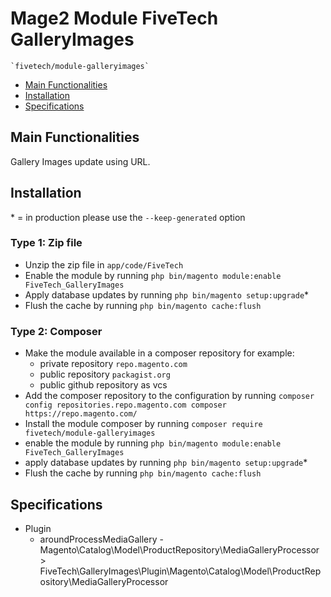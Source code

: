 # Mage2 Module FiveTech GalleryImages

    `fivetech/module-galleryimages`

 - [Main Functionalities](#main-functionalities)
 - [Installation](#installation)
 - [Specifications](#specifications)


## Main Functionalities
Gallery Images update using URL.

## Installation
\* = in production please use the `--keep-generated` option

### Type 1: Zip file

 - Unzip the zip file in `app/code/FiveTech`
 - Enable the module by running `php bin/magento module:enable FiveTech_GalleryImages`
 - Apply database updates by running `php bin/magento setup:upgrade`\*
 - Flush the cache by running `php bin/magento cache:flush`

### Type 2: Composer

 - Make the module available in a composer repository for example:
    - private repository `repo.magento.com`
    - public repository `packagist.org`
    - public github repository as vcs
 - Add the composer repository to the configuration by running `composer config repositories.repo.magento.com composer https://repo.magento.com/`
 - Install the module composer by running `composer require fivetech/module-galleryimages`
 - enable the module by running `php bin/magento module:enable FiveTech_GalleryImages`
 - apply database updates by running `php bin/magento setup:upgrade`\*
 - Flush the cache by running `php bin/magento cache:flush`


## Specifications

 - Plugin
	- aroundProcessMediaGallery - Magento\Catalog\Model\ProductRepository\MediaGalleryProcessor > FiveTech\GalleryImages\Plugin\Magento\Catalog\Model\ProductRepository\MediaGalleryProcessor

